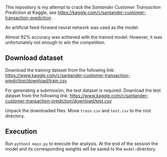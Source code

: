 This repository is my attempt to crack the _Santander Customer Transaction Prediction_ at Kaggle, see https://kaggle.com/c/santander-customer-transaction-prediction .

An artificial feed-forward neural network was used as the model.

Almost 92% accuracy was achieved with the trained model. However, it was unfortunately not enough to win the competition.

## Download dataset
Download the training dataset from the following link: https://www.kaggle.com/c/santander-customer-transaction-prediction/download/train.csv

For generating a submission, the test dataset is required. Download the test dataset from the following link: https://www.kaggle.com/c/santander-customer-transaction-prediction/download/test.csv

Unpack the downloaded files. Move `train.csv` and `test.csv` to the root directory.

## Execution
Run `python3 main.py` to execute the analysis. At the end of the session the model and its corresponding weights will be saved to the `model`-directory.
